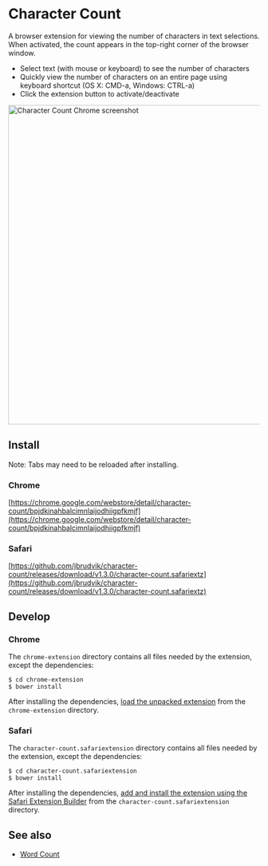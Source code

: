 # Character Count

A browser extension for viewing the number of characters in text selections. When activated, the count appears in the top-right corner of the browser window.

- Select text (with mouse or keyboard) to see the number of characters
- Quickly view the number of characters on an entire page using keyboard shortcut (OS X: CMD-a, Windows: CTRL-a)
- Click the extension button to activate/deactivate

<img src="https://raw.githubusercontent.com/jbrudvik/character-count/master/screenshots/chrome/line-selected-1280x800.jpg" alt="Character Count Chrome screenshot" width="640"/>

## Install

Note: Tabs may need to be reloaded after installing.

### Chrome

[https://chrome.google.com/webstore/detail/character-count/bpjdkinahbalcimnlaijodhiigpfkmjf](https://chrome.google.com/webstore/detail/character-count/bpjdkinahbalcimnlaijodhiigpfkmjf)

### Safari

[https://github.com/jbrudvik/character-count/releases/download/v1.3.0/character-count.safariextz](https://github.com/jbrudvik/character-count/releases/download/v1.3.0/character-count.safariextz)


## Develop

### Chrome

The `chrome-extension` directory contains all files needed by the extension, except the dependencies:

    $ cd chrome-extension
    $ bower install

After installing the dependencies, [load the unpacked extension](https://developer.chrome.com/extensions/getstarted#unpacked) from the `chrome-extension` directory.

### Safari

The `character-count.safariextension` directory contains all files needed by the extension, except the dependencies:

    $ cd character-count.safariextension
    $ bower install

After installing the dependencies, [add and install the extension using the Safari Extension Builder](https://developer.apple.com/library/safari/documentation/Tools/Conceptual/SafariExtensionGuide/UsingExtensionBuilder/UsingExtensionBuilder.html#//apple_ref/doc/uid/TP40009977-CH2-SW5) from the `character-count.safariextension` directory.


## See also

- [Word Count](https://github.com/jbrudvik/word-count)
